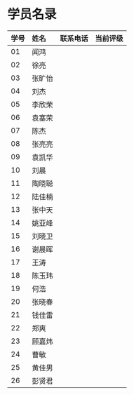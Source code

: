 # 学员名录

| 学号 | 姓名 | 联系电话 | 当前评级 |
| :--- | :--- | :--- | :--- |
| 01 | 闻鸿 |  |  |
| 02 | 徐亮 |  |  |
| 03 | 张旷怡 |  |  |
| 04 | 刘杰 |  |  |
| 05 | 李欣荣 |  |  |
| 06 | 袁塞荣 |  |  |
| 07 | 陈杰 |  |  |
| 08 | 张亮亮 |  |  |
| 09 | 袁凯华 |  |  |
| 10 | 刘晨 |  |  |
| 11 | 陶晓聪 |  |  |
| 12 | 陆佳楠 |  |  |
| 13 | 张中天 |  |  |
| 14 | 姚亚峰 |  |  |
| 15 | 刘晓卫 |  |  |
| 16 | 谢晨晖 |  |  |
| 17 | 王涛 |  |  |
| 18 | 陈玉玮 |  |  |
| 19 | 何浩 |  |  |
| 20 | 张晓春 |  |  |
| 21 | 钱佳雷 |  |  |
| 22 | 郑爽 |  |  |
| 23 | 顾嘉炜 |  |  |
| 24 | 曹敏 |  |  |
| 25 | 黄佳男 |  |  |
| 26 | 彭贤君 |  |  |



